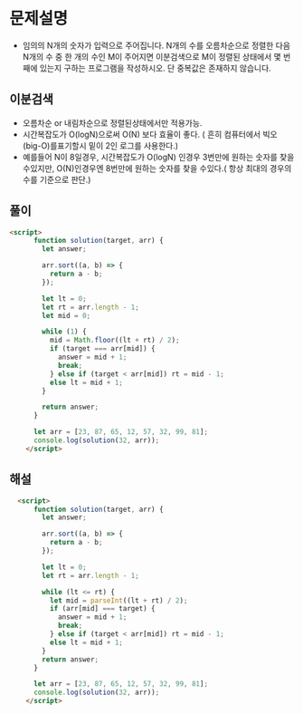 # 문제설명
- 임의의 N개의 숫자가 입력으로 주어집니다. N개의 수를 오름차순으로 정렬한 다음 N개의 수 중 한 개의 수인 M이 주어지면 이분검색으로 M이 정렬된 상태에서 몇 번째에 있는지 구하는 프로그램을 작성하시오. 단 중복값은 존재하지 않습니다.
 
 
## 이분검색 
- 오름차순 or 내림차순으로 정렬된상태에서만 적용가능.
- 시간복잡도가 O(logN)으로써 O(N) 보다 효율이 좋다. ( 흔히 컴퓨터에서 빅오(big-O)를표기할시 밑이 2인 로그를 사용한다.)
- 예를들어 N이 8일경우, 시간복잡도가 O(logN) 인경우 3번만에 원하는 숫자를 찾을 수있지만, O(N)인경우엔 8번만에 원하는 숫자를 찾을 수있다.( 항상 최대의 경우의수를 기준으로 판단.)


## 풀이 
```html 
<script>
      function solution(target, arr) {
        let answer;

        arr.sort((a, b) => {
          return a - b;
        });

        let lt = 0;
        let rt = arr.length - 1;
        let mid = 0;

        while (1) {
          mid = Math.floor((lt + rt) / 2);
          if (target === arr[mid]) {
            answer = mid + 1;
            break;
          } else if (target < arr[mid]) rt = mid - 1;
          else lt = mid + 1;
        }

        return answer;
      }

      let arr = [23, 87, 65, 12, 57, 32, 99, 81];
      console.log(solution(32, arr));
    </script>
```


## 해설
```html
  <script>
      function solution(target, arr) {
        let answer;

        arr.sort((a, b) => {
          return a - b;
        });

        let lt = 0;
        let rt = arr.length - 1;

        while (lt <= rt) {
          let mid = parseInt((lt + rt) / 2);
          if (arr[mid] === target) {
            answer = mid + 1;
            break;
          } else if (target < arr[mid]) rt = mid - 1;
          else lt = mid + 1;
        }
        return answer;
      }

      let arr = [23, 87, 65, 12, 57, 32, 99, 81];
      console.log(solution(32, arr));
    </script>
```
















